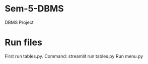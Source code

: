 # Sem-5-DBMS
DBMS Project

# Run files
First run tables.py. Command: streamlit run tables.py
Run menu.py

